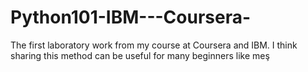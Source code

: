 # Python101-IBM---Coursera-
The first laboratory work from my course at Coursera and IBM. I think sharing this method can be useful for many beginners like meş
